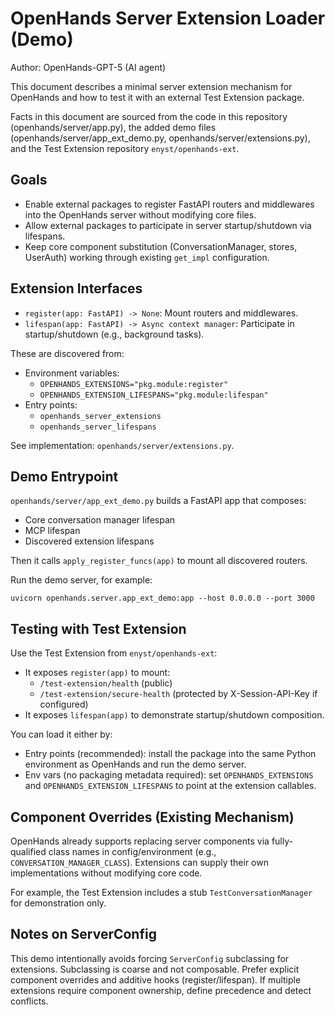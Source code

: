# OpenHands Server Extension Loader (Demo)

Author: OpenHands-GPT-5 (AI agent)

This document describes a minimal server extension mechanism for OpenHands and how to test it with an external Test Extension package.

Facts in this document are sourced from the code in this repository (openhands/server/app.py), the added demo files (openhands/server/app_ext_demo.py, openhands/server/extensions.py), and the Test Extension repository `enyst/openhands-ext`.

## Goals

- Enable external packages to register FastAPI routers and middlewares into the OpenHands server without modifying core files.
- Allow external packages to participate in server startup/shutdown via lifespans.
- Keep core component substitution (ConversationManager, stores, UserAuth) working through existing `get_impl` configuration.

## Extension Interfaces

- `register(app: FastAPI) -> None`: Mount routers and middlewares.
- `lifespan(app: FastAPI) -> Async context manager`: Participate in startup/shutdown (e.g., background tasks).

These are discovered from:
- Environment variables:
  - `OPENHANDS_EXTENSIONS="pkg.module:register"`
  - `OPENHANDS_EXTENSION_LIFESPANS="pkg.module:lifespan"`
- Entry points:
  - `openhands_server_extensions`
  - `openhands_server_lifespans`

See implementation: `openhands/server/extensions.py`.

## Demo Entrypoint

`openhands/server/app_ext_demo.py` builds a FastAPI app that composes:
- Core conversation manager lifespan
- MCP lifespan
- Discovered extension lifespans

Then it calls `apply_register_funcs(app)` to mount all discovered routers.

Run the demo server, for example:

```
uvicorn openhands.server.app_ext_demo:app --host 0.0.0.0 --port 3000
```

## Testing with Test Extension

Use the Test Extension from `enyst/openhands-ext`:
- It exposes `register(app)` to mount:
  - `/test-extension/health` (public)
  - `/test-extension/secure-health` (protected by X-Session-API-Key if configured)
- It exposes `lifespan(app)` to demonstrate startup/shutdown composition.

You can load it either by:
- Entry points (recommended): install the package into the same Python environment as OpenHands and run the demo server.
- Env vars (no packaging metadata required): set `OPENHANDS_EXTENSIONS` and `OPENHANDS_EXTENSION_LIFESPANS` to point at the extension callables.

## Component Overrides (Existing Mechanism)

OpenHands already supports replacing server components via fully-qualified class names in config/environment (e.g., `CONVERSATION_MANAGER_CLASS`). Extensions can supply their own implementations without modifying core code.

For example, the Test Extension includes a stub `TestConversationManager` for demonstration only.

## Notes on ServerConfig

This demo intentionally avoids forcing `ServerConfig` subclassing for extensions. Subclassing is coarse and not composable. Prefer explicit component overrides and additive hooks (register/lifespan). If multiple extensions require component ownership, define precedence and detect conflicts.
